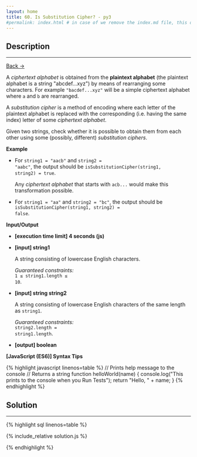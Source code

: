 ```yaml
---
layout: home
title: 60. Is Substitution Cipher? - py3
#permalink: index.html # in case of we remove the index.md file, this doc will be the index page
---
```


<div class="row">
<div class="columnStmt" markdown="1">

## Description

---

[Back -> ](../README.md)

A _ciphertext alphabet_ is obtained from the **plaintext alphabet** (the plaintext alphabet is a string "abcdef...xyz") by means of rearranging some characters. For example <code>"bacdef...xyz"</code> will be a simple ciphertext alphabet where <code>a</code> and <code>b</code> are rearranged.

A _substitution cipher_ is a method of encoding where each letter of the plaintext alphabet is replaced with the corresponding (i.e. having the same index) letter of some _ciphertext alphabet_.

Given two strings, check whether it is possible to obtain them from each other using some (possibly, different) _substitution ciphers_.

**Example**

- For <code>string1 = "aacb"</code> and <code>string2 = "aabc"</code>, the output should be
  <code>isSubstitutionCipher(string1, string2) = true</code>.

  Any _ciphertext alphabet_ that starts with <code>acb...</code> would make this transformation possible.

- For <code>string1 = "aa"</code> and <code>string2 = "bc"</code>, the output should be
  <code>isSubstitutionCipher(string1, string2) = false</code>.

**Input/Output**

- **[execution time limit] 4 seconds (js)**

- **[input] string1**

  A string consisting of lowercase English characters.<br>

  _Guaranteed constraints:_<br>
  <code>1 ≤ string1.length ≤ 10</code>.

- **[input] string string2**

  A string consisting of lowercase English characters of the same length as <code>string1</code>.<br>

  _Guaranteed constraints:_<br>
  <code>string2.length = string1.length</code>.

- **[output] boolean**

**[JavaScript (ES6)] Syntax Tips**

{% highlight javascript linenos=table %}
// Prints help message to the console
// Returns a string
function helloWorld(name) {
console.log("This prints to the console when you Run Tests");
return "Hello, " + name;
}
{% endhighlight %}

</div>
<div class="columnSol" markdown="1">

## Solution

---

{% highlight sql linenos=table %}

{% include_relative solution.js %}

{% endhighlight %}

</div>
</div>
